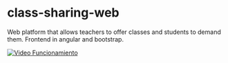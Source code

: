 # class-sharing-web
Web platform that allows teachers to offer classes and students to demand them. Frontend in angular and bootstrap.  

[![Video Funcionamiento](https://img.youtube.com/vi/hpr_W5jrTOc/0.jpg)](https://www.youtube.com/watch?v=hpr_W5jrTOc)
